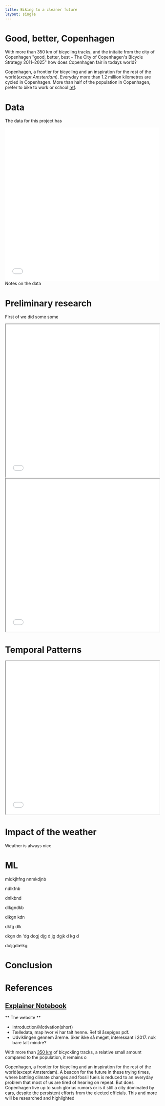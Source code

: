 ```yaml
---
title: Biking to a cleaner future
layout: single
---
```


# Good, better, Copenhagen 
With more than 350 km of bicycling tracks, and the initaite from the city of Copenhagen "good, better, best – The City of Copenhagen's Bicycle Strategy 2011–2025" how does Copenhagen fair in todays world? 

Copenhagen, a frontier for bicycling and an inspiration for the rest of the world(*except Amsterdam*). Everyday more than 1.2 million kilometres are cycled in Copenhagen. More than half of the population in Copenhagen, prefer to bike to work or school [ref](https://web.archive.org/web/20190707123514/https://www.kk.dk/indhold/62-af-koebenhavnerne-cykler-til-arbejde-og-uddannelse).  





# Data
The data for this project has 
<iframe src="/html/map_hooray_points.html"
	sandbox="allow-same-origin allow-scripts"
	width="100%"
	height="500"
	scrolling="no"
	seamless="seamless"
	frameborder="0">
</iframe>
Notes on the data

# Preliminary research
First of we did some some
<iframe src="/html/num_obs_by_year.html"
	sandbox="allow-same-origin allow-scripts"
	width="100%"
	height="500"
	scrolling="no"
	seamless="seamless"
	frameborder="1">
</iframe>

<iframe src="/html/num_obs_by_month.html"
	sandbox="allow-same-origin allow-scripts"
	width="100%"
	height="500"
	scrolling="no"
	seamless="seamless"
	frameborder="1">
</iframe>

# Temporal Patterns
<iframe src="/html/num_obs_by_hour.html"
	sandbox="allow-same-origin allow-scripts"
	width="100%"
	height="500"
	scrolling="no"
	seamless="seamless"
	frameborder="1">
</iframe>

# Impact of the weather
Weather is always nice

# ML
mldkjhfng
nnmkdjnb

ndlkfnb


dnlkbnd  

dlkgndkb  

dlkgn kdn

 dkfg dlk
 
  dkgn dn 'dg 
  dogj
   djg
   d jg
   dgjk d
   kg 
   d 
   
   
   doljgdælkg

# Conclusion


# References


## [Explainer Notebook](explainer-notebook.html)

** The website **
* Introduction/Motivation(short)
* Tælledata, map hvor vi har talt henne. Ref til åsepiges pdf. 
* Udviklingen gennem årerne. Sker ikke så meget, interessant i 2017. nok bare talt mindre? 


 With more than [350 km](https://en.wikipedia.org/wiki/Cycling_in_Copenhagen#Infrastructure) of bicyckling tracks, a relative small amount compared to the population, it remains o


Copenhagen, a frontier for bicycling and an inspiration for the rest of the world(except Amsterdam). A beacon for the future in these trying times, where battling climate changes and fossil fuels is reduced to an everyday problem that most of us are tired of hearing on repeat. 
But does Copenhagen live up to such glorius rumors or is it still a city dominated by cars, despite the persistent efforts from the elected officials. 
This and more will be researched and highlighted 